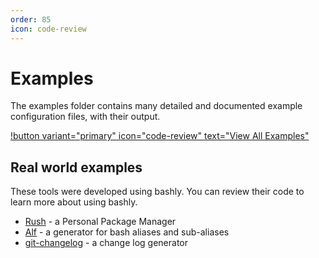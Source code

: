 ```yaml
---
order: 85
icon: code-review
---
```


# Examples

The examples folder contains many detailed and documented example configuration files, with their output.

[!button variant="primary" icon="code-review" text="View All Examples"](https://github.com/DannyBen/bashly/tree/master/examples#readme)


## Real world examples

These tools were developed using bashly. You can review their code to learn more about using bashly.

- [Rush][rush] - a Personal Package Manager
- [Alf][alf] - a generator for bash aliases and sub-aliases
- [git-changelog][git-changelog] - a change log generator


[rush]: https://github.com/DannyBen/rush-cli
[alf]: https://github.com/DannyBen/alf
[git-changelog]: https://github.com/DannyBen/git-changelog
